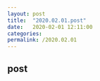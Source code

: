 ```yaml
---
layout: post
title:  "2020.02.01.post"
date:   2020-02-01 12:11:00
categories:
permalink: /2020.02.01
---
```


## post
